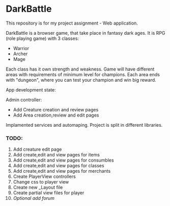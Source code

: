 # DarkBattle
This repository is for my project assignment - Web application.

DarkBattle is a browser game, that take place in fantasy dark ages. It is RPG (role playing game) with 3 classes:
* Warrior
* Archer
* Mage

Each class has it own strength and weakness.
Game will have different areas with requirements of minimum level for champions.
Each area ends with "dungeon", where you can test your champion and win big reward.


App development state:

Admin controller:
* Add Creature creation and review pages
* Add Area creation,review and edit pages

Implamented services and automaping. Project is split in different libraries.

### TODO:

1. Add creature edit page
2. Add create,edit and view pages for items
3. Add create,edit and view pages for consumbles
4. Add create,edit and view pages for classes
5. Add create,edit and view pages for merchants
6. Create PlayerView controllers
7. Change css to player view
7. Create new _Layout file
8. Create partial view files for player
9. _Optional add forum_





	
